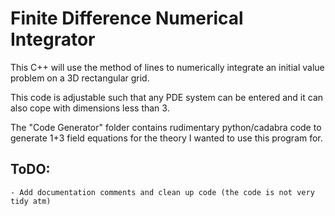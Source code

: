 #  Finite Difference Numerical Integrator

This C++ will use the method of lines to numerically integrate an initial value problem on a 3D rectangular grid.

This code is adjustable such that any PDE system can be entered and it can also cope with dimensions less than 3.

The "Code Generator" folder contains rudimentary python/cadabra code to generate 1+3 field equations for the theory I wanted to use this program for.

## ToDO:
    - Add documentation comments and clean up code (the code is not very tidy atm)